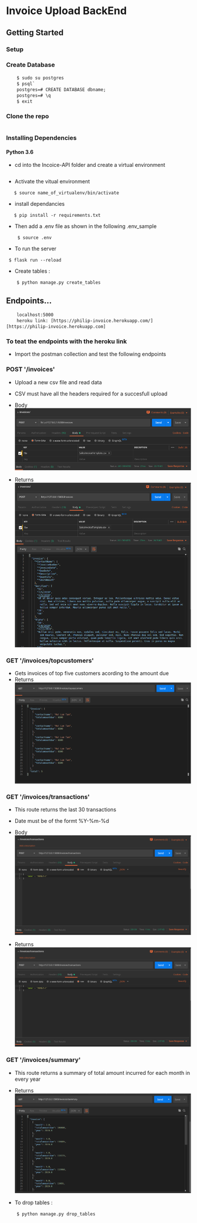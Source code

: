 # Invoice Upload BackEnd

## Getting Started

### Setup
### Create Database
```
    $ sudo su postgres
    $ psql`
    postgres=# CREATE DATABASE dbname;
    postgres=# \q
    $ exit

```
### Clone the repo
``` $ git clone git@github.com:Philipotieno/Invoice-API.git
```
### Installing Dependencies
#### Python 3.6
 - cd into the Incoice-API folder and create a virtual environment
 ``` $ virtualenv -p python3 name_of_virtualenvironment
 ```
 - Activate the vitual environment
 ```
    $ source name_of_virtualenv/bin/activate
 ```
 - install dependancies
 ```
    $ pip install -r requirements.txt
 ```
- Then add a .env file as shown in the following .env_sample
  ```
   $ source .env
   ```
- To run the server
```
 $ flask run --reload
```
- Create tables  :
```
    $ python manage.py create_tables

```

## Endpoints...
```
    localhost:5000
    heroku link: [https://philip-invoice.herokuapp.com/][https://philip-invoice.herokuapp.com]
```
### To teat the endpoints with the heroku link
- Import the postman collection and test the following endpoints
### POST '/invoices'

- Upload a new csv file and read data
- CSV must have all the headers required for a succesfull upload

- Body
![Uploadbody](https://github.com/Philipotieno/Invoice-API/blob/upload-invoice-csv/images//upload.png)
 
- Returns
![Returns](https://github.com/Philipotieno/Invoice-API/blob/upload-invoice-csv/images/returnsupload.png)

### GET '/invoices/topcustomers'

- Gets invoices of top five customers acording to the amount due
- Returns
![Returns](https://github.com/Philipotieno/Invoice-API/blob/upload-invoice-csv/images/topcustomers.png)

### GET '/invoices/transactions'
- This route returns the last 30 transactions
- Date must be of the formt %Y-%m-%d

- Body
![dateBody](https://github.com/Philipotieno/Invoice-API/blob/upload-invoice-csv/images/transactions.png)

- Returns
![returns transactions](https://github.com/Philipotieno/Invoice-API/blob/upload-invoice-csv/images/transactions.png)
### GET '/invoices/summary'
- This route returns a summary of total amount incurred for each month in every year

- Returns
![Returns](https://github.com/Philipotieno/Invoice-API/blob/upload-invoice-csv/images/summary.png)


- To drop tables  :
```
    $ python manage.py drop_tables

```